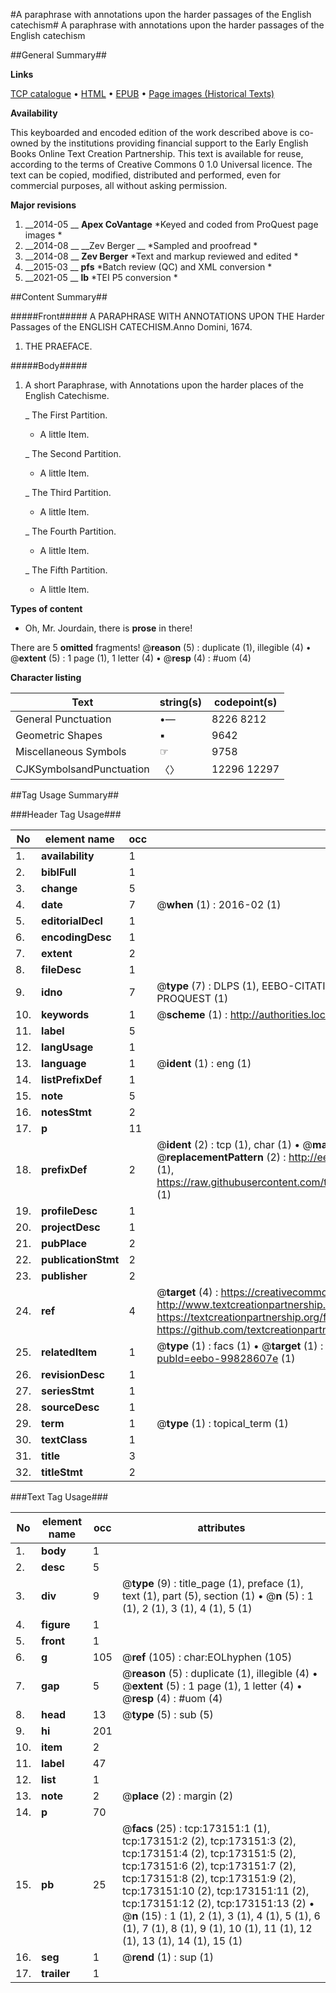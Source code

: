 #A paraphrase with annotations upon the harder passages of the English catechism#
A paraphrase with annotations upon the harder passages of the English catechism

##General Summary##

**Links**

[TCP catalogue](http://www.ota.ox.ac.uk/tcp/)  • 
[HTML](http://tei.it.ox.ac.uk/tcp/Texts-HTML/free/B27/B27829.html)  • 
[EPUB](http://tei.it.ox.ac.uk/tcp/Texts-EPUB/free/B27/B27829.epub) • 
[Page images (Historical Texts)](https://historicaltexts.jisc.ac.uk/eebo-99828607e)

**Availability**

This keyboarded and encoded edition of the work described above is co-owned by the
    institutions providing financial support to the Early English Books Online Text Creation
    Partnership. This text is available for reuse, according to the terms of  Creative Commons 0 1.0 Universal
    licence. The text can be copied, modified, distributed and performed, even for commercial
    purposes, all without asking permission.

**Major revisions**

1. __2014-05 __ __Apex CoVantage__ *Keyed and coded from ProQuest page images *
1. __2014-08 __ __Zev Berger __ *Sampled and proofread *
1. __2014-08 __ __Zev Berger__ *Text and markup reviewed and edited *
1. __2015-03 __ __pfs__ *Batch review (QC) and XML conversion *
1. __2021-05 __ __lb__ *TEI P5 conversion *

##Content Summary##

#####Front#####
 A PARAPHRASE WITH ANNOTATIONS UPON THE Harder Passages of the ENGLISH CATECHISM.Anno Domini, 1674. 
1. THE PRAEFACE.

#####Body#####

1. A short Paraphrase, with Annotations upon the harder places of the English Catechisme.

    _ The First Partition.

      * A little Item.

    _ The Second Partition.

      * A little Item.

    _ The Third Partition.

      * A little Item.

    _ The Fourth Partition.

      * A little Item.

    _ The Fifth Partition.

      * A little Item.

**Types of content**

  * Oh, Mr. Jourdain, there is **prose** in there!

There are 5 **omitted** fragments! 
 @__reason__ (5) : duplicate (1), illegible (4)  •  @__extent__ (5) : 1 page (1), 1 letter (4)  •  @__resp__ (4) : #uom (4)

**Character listing**


|Text|string(s)|codepoint(s)|
|---|---|---|
|General Punctuation|•—|8226 8212|
|Geometric Shapes|▪|9642|
|Miscellaneous Symbols|☞|9758|
|CJKSymbolsandPunctuation|〈〉|12296 12297|

##Tag Usage Summary##

###Header Tag Usage###

|No|element name|occ|attributes|
|---|---|---|---|
|1.|__availability__|1||
|2.|__biblFull__|1||
|3.|__change__|5||
|4.|__date__|7| @__when__ (1) : 2016-02 (1)|
|5.|__editorialDecl__|1||
|6.|__encodingDesc__|1||
|7.|__extent__|2||
|8.|__fileDesc__|1||
|9.|__idno__|7| @__type__ (7) : DLPS (1), EEBO-CITATION (1), VID (1), EEBO-PROQUEST (1), STC (2), PROQUEST (1)|
|10.|__keywords__|1| @__scheme__ (1) : http://authorities.loc.gov/ (1)|
|11.|__label__|5||
|12.|__langUsage__|1||
|13.|__language__|1| @__ident__ (1) : eng (1)|
|14.|__listPrefixDef__|1||
|15.|__note__|5||
|16.|__notesStmt__|2||
|17.|__p__|11||
|18.|__prefixDef__|2| @__ident__ (2) : tcp (1), char (1)  •  @__matchPattern__ (2) : ([0-9\-]+):([0-9IVX]+) (1), (.+) (1)  •  @__replacementPattern__ (2) : http://eebo.chadwyck.com/downloadtiff?vid=$1&page=$2 (1), https://raw.githubusercontent.com/textcreationpartnership/Texts/master/tcpchars.xml#$1 (1)|
|19.|__profileDesc__|1||
|20.|__projectDesc__|1||
|21.|__pubPlace__|2||
|22.|__publicationStmt__|2||
|23.|__publisher__|2||
|24.|__ref__|4| @__target__ (4) : https://creativecommons.org/publicdomain/zero/1.0/ (1), http://www.textcreationpartnership.org/docs/. (1), https://textcreationpartnership.org/faq/#faq05 (1), https://github.com/textcreationpartnership (1)|
|25.|__relatedItem__|1| @__type__ (1) : facs (1)  •  @__target__ (1) : https://data.historicaltexts.jisc.ac.uk/view?pubId=eebo-99828607e (1)|
|26.|__revisionDesc__|1||
|27.|__seriesStmt__|1||
|28.|__sourceDesc__|1||
|29.|__term__|1| @__type__ (1) : topical_term (1)|
|30.|__textClass__|1||
|31.|__title__|3||
|32.|__titleStmt__|2||


###Text Tag Usage###

|No|element name|occ|attributes|
|---|---|---|---|
|1.|__body__|1||
|2.|__desc__|5||
|3.|__div__|9| @__type__ (9) : title_page (1), preface (1), text (1), part (5), section (1)  •  @__n__ (5) : 1 (1), 2 (1), 3 (1), 4 (1), 5 (1)|
|4.|__figure__|1||
|5.|__front__|1||
|6.|__g__|105| @__ref__ (105) : char:EOLhyphen (105)|
|7.|__gap__|5| @__reason__ (5) : duplicate (1), illegible (4)  •  @__extent__ (5) : 1 page (1), 1 letter (4)  •  @__resp__ (4) : #uom (4)|
|8.|__head__|13| @__type__ (5) : sub (5)|
|9.|__hi__|201||
|10.|__item__|2||
|11.|__label__|47||
|12.|__list__|1||
|13.|__note__|2| @__place__ (2) : margin (2)|
|14.|__p__|70||
|15.|__pb__|25| @__facs__ (25) : tcp:173151:1 (1), tcp:173151:2 (2), tcp:173151:3 (2), tcp:173151:4 (2), tcp:173151:5 (2), tcp:173151:6 (2), tcp:173151:7 (2), tcp:173151:8 (2), tcp:173151:9 (2), tcp:173151:10 (2), tcp:173151:11 (2), tcp:173151:12 (2), tcp:173151:13 (2)  •  @__n__ (15) : 1 (1), 2 (1), 3 (1), 4 (1), 5 (1), 6 (1), 7 (1), 8 (1), 9 (1), 10 (1), 11 (1), 12 (1), 13 (1), 14 (1), 15 (1)|
|16.|__seg__|1| @__rend__ (1) : sup (1)|
|17.|__trailer__|1||
